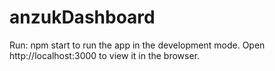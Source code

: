 # anzukDashboard

Run:  npm start  to run the app in the development mode.
Open http://localhost:3000 to view it in the browser.
